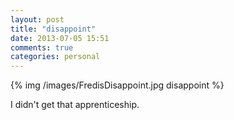 ```yaml
---
layout: post
title: "disappoint"
date: 2013-07-05 15:51
comments: true
categories: personal
---
```


{% img /images/FredisDisappoint.jpg disappoint %}

I didn't get that apprenticeship.
